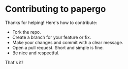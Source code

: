 # Contributing to papergo

Thanks for helping! Here's how to contribute:

- Fork the repo.
- Create a branch for your feature or fix.
- Make your changes and commit with a clear message.
- Open a pull request. Short and simple is fine.
- Be nice and respectful.

That's it!


